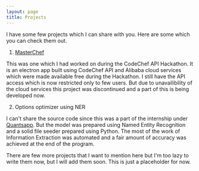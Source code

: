 ```yaml
---
layout: page
title: Projects
---
```


I have some few projects which I can share with you.
Here are some which you can check them out.

1. [MasterChef](https://github.com/bkhanale/masterchef-old)

This was one which I had worked on during the CodeChef API Hackathon. It is an
electron app built using CodeChef API and Alibaba cloud services which were made
available free during the Hackathon. I still have the API access which is now
restricted only to few users. But due to unavailibility of the cloud services
this project was discontinued and a part of this is being developed now.

2. Options optimizer using NER

I can't share the source code since this was a part of the internship under
[Quantsapp](https://quantsapp.com). But the model was prepared using Named
Entity Recognition and a solid file seeder prepared using Python. The most of
the work of Information Extraction was automated and a fair amount of accuracy
was achieved at the end of the program.

There are few more projects that I want to mention here but I'm too lazy to
write them now, but I will add them soon. This is just a placeholder for now.
